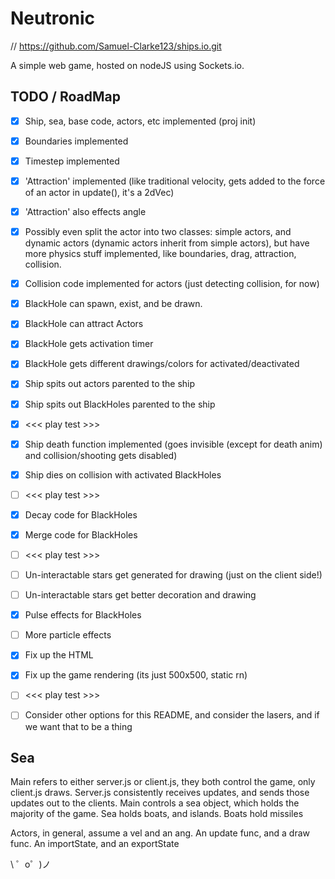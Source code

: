 # Neutronic

// https://github.com/Samuel-Clarke123/ships.io.git

A simple web game, hosted on nodeJS using Sockets.io.


## TODO / RoadMap

- [x] Ship, sea, base code, actors, etc implemented (proj init)
- [x] Boundaries implemented
- [x] Timestep implemented
- [x] 'Attraction' implemented (like traditional velocity, gets added to the force of an actor in update(), it's a 2dVec)
- [x] 'Attraction' also effects angle
- [x] Possibly even split the actor into two classes: simple actors, and dynamic actors (dynamic actors inherit from simple actors), but have more physics stuff implemented, like boundaries, drag, attraction, collision.
- [x] Collision code implemented for actors (just detecting collision, for now)
- [x] BlackHole can spawn, exist, and be drawn.
- [x] BlackHole can attract Actors
- [x] BlackHole gets activation timer
- [x] BlackHole gets different drawings/colors for activated/deactivated
- [x] Ship spits out actors parented to the ship
- [x] Ship spits out BlackHoles parented to the ship
- [x] <<< play test >>>
- [x] Ship death function implemented (goes invisible (except for death anim) and collision/shooting gets disabled)
- [x] Ship dies on collision with activated BlackHoles
- [ ] <<< play test >>>
- [x] Decay code for BlackHoles
- [x] Merge code for BlackHoles
- [ ] <<< play test >>>
- [ ] Un-interactable stars get generated for drawing (just on the client side!)
- [ ] Un-interactable stars get better decoration and drawing
- [x] Pulse effects for BlackHoles
- [ ] More particle effects
- [x] Fix up the HTML
- [x] Fix up the game rendering (its just 500x500, static rn)
- [ ] <<< play test >>>
- [ ] Consider other options for this README, and consider the lasers, and if we want that to be a thing


## Sea

Main refers to either server.js or client.js, they both control the game, only client.js draws.
Server.js consistently receives updates, and sends those updates out to the clients.
Main controls a sea object, which holds the majority of the game.
Sea holds boats, and islands.
Boats hold missiles

Actors, in general, assume a vel and an ang. An update func, and a draw func. An importState, and an exportState

\ ゜o゜)ノ